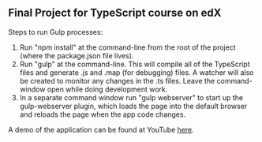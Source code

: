 ## Final Project for TypeScript course on edX

Steps to run Gulp processes:

1. Run "npm install" at the command-line from the root of the project (where the package.json file lives). 
2. Run "gulp" at the command-line. This will compile all of the TypeScript files and generate .js and .map (for debugging) files. A watcher will also be 
created to monitor any changes in the .ts files. Leave the command-window open while doing development work.
3. In a separate command window run "gulp webserver" to start up the gulp-webserver plugin, which loads the page into the default browser and reloads the page when the app code changes.

A demo of the application can be found at YouTube [here](https://www.youtube.com/watch?v=gG6tbPd87bg).

